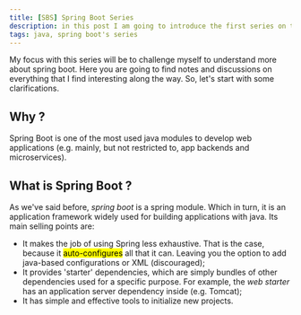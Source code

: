 ```yaml
---
title: [SBS] Spring Boot Series
description: in this post I am going to introduce the first series on the blog, about Spring Boot.
tags: java, spring boot's series
---
```


My focus with this series will be to challenge myself to understand more about spring boot. Here you are going to find notes and discussions on everything that I find interesting along the way. So, let's start with some clarifications.

## Why ?

Spring Boot is one of the most used java modules to develop web applications (e.g. mainly, but not restricted to, app backends and microservices).

## What is Spring Boot ?

As we've said before, *spring boot* is a spring module. Which in turn, it is an application framework widely used for building applications with java. Its main selling points are:
- It makes the job of using Spring less exhaustive. That is the case, because it <mark>auto-configures</mark> all that it can. Leaving you the option to add java-based configurations or XML (discouraged);
- It provides 'starter' dependencies, which are simply bundles of other dependencies used for a specific purpose. For example, the _web starter_ has an application server dependency inside (e.g. Tomcat);
- It has simple and effective tools to initialize new projects.